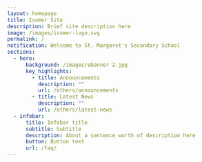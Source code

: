 ```yaml
---
layout: homepage
title: Isomer Site
description: Brief site description here
image: /images/isomer-logo.svg
permalink: /
notification: Welcome to St. Margaret's Secondary School
sections:
  - hero:
      background: /images/ebanner 2.jpg
      key_highlights:
        - title: Announcements
          description: ""
          url: /others/announcements
        - title: Latest News
          description: ""
          url: /others/latest-news
  - infobar:
      title: Infobar title
      subtitle: Subtitle
      description: About a sentence worth of description here
      button: Button text
      url: /faq/
---
```

